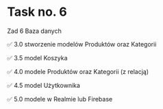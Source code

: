 # Task no. 6

Zad 6 Baza danych

✅ 3.0 stworzenie modelów Produktów oraz Kategorii

✅ 3.5 model Koszyka

✅ 4.0 modele Produktów oraz Kategorii (z relacją)

✅ 4.5 model Użytkownika

✅ 5.0 modele w Realmie lub Firebase
